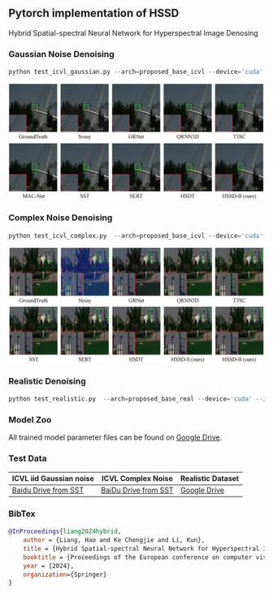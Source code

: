 ## Pytorch implementation of HSSD
Hybrid Spatial-spectral Neural Network for Hyperspectral Image Denosing
### Gaussian Noise Denoising
```python
python test_icvl_gaussian.py --arch=proposed_base_icvl --device='cuda' --index=1 --ckpt=model_zoo/proposed_dw/icvl_gaussian_base.ckpt --save_dir=./results/proposed_base

```

![](./figure/fig_gaussian.jpg)
### Complex Noise Denoising
```python
python test_icvl_complex.py  --arch=proposed_base_icvl --device='cuda' --index=0 --ckpt=model_zoo/proposed_dw/icvl_complex_base.ckpt --save_dir=./results/proposed_base

```
![](./figure/fig_complex.jpg)
### Realistic Denoising

```python
python test_realistic.py  --arch=proposed_base_real --device='cuda' --index=0 --ckpt=model_zoo/proposed_dw/realistic_base.ckpt --save_dir=./results/proposed_base
```

### Model Zoo
All trained model parameter files can be found on [Google Drive](https://drive.google.com/drive/folders/1zShqvt6_iNNA7kT4UOI4Op8zI796BRF5).

### Test Data

| ICVL iid Gaussian noise    | ICVL Complex Noise    | Realistic Dataset    |
| ---- | ---- | ---- |
| [Baidu Drive from SST](https://pan.baidu.com/s/1GqjTFCtNJkkqG4ENyNUFhQ?pwd=azx0)    |  [BaiDu Drive from SST](https://pan.baidu.com/s/1GqjTFCtNJkkqG4ENyNUFhQ?pwd=azx0)   | [Google Drive](https://drive.google.com/drive/folders/1CRGCTok8v8rzyH25DO6Ogp7219NFWzAJ)   |

### BibTex
```bibtex
@InProceedings{liang2024hybrid,
    author = {Liang, Hao and Ke Chengjie and Li, Kun},
    title = {Hybrid Spatial-spectral Neural Network for Hyperspectral Image Denoising},
    booktitle = {Proceedings of the European conference on computer vision (ECCV) workshops},
    year = {2024},
    organization={Springer}
}
```
